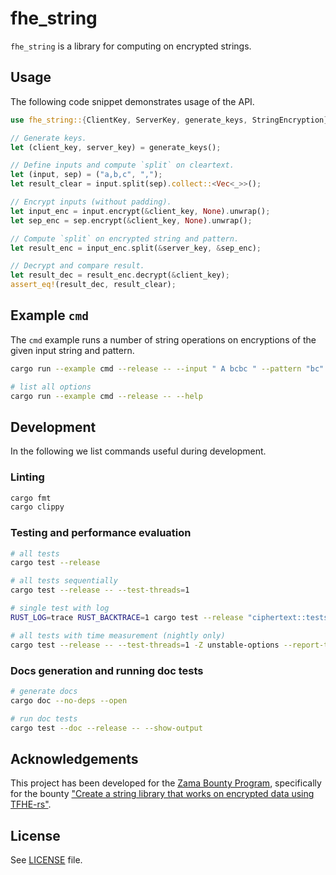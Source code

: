 # fhe_string

`fhe_string` is a library for computing on encrypted strings.

## Usage
The following code snippet demonstrates usage of the API.
```rust
use fhe_string::{ClientKey, ServerKey, generate_keys, StringEncryption};

// Generate keys.
let (client_key, server_key) = generate_keys();

// Define inputs and compute `split` on cleartext.
let (input, sep) = ("a,b,c", ",");
let result_clear = input.split(sep).collect::<Vec<_>>();

// Encrypt inputs (without padding).
let input_enc = input.encrypt(&client_key, None).unwrap();
let sep_enc = sep.encrypt(&client_key, None).unwrap();

// Compute `split` on encrypted string and pattern.
let result_enc = input_enc.split(&server_key, &sep_enc);

// Decrypt and compare result.
let result_dec = result_enc.decrypt(&client_key);
assert_eq!(result_dec, result_clear);
```

## Example `cmd`

The `cmd` example runs a number of string operations on encryptions of the given input string and pattern.
```bash
cargo run --example cmd --release -- --input " A bcbc " --pattern "bc"

# list all options
cargo run --example cmd --release -- --help
```

## Development

In the following we list commands useful during development.

### Linting
```bash
cargo fmt
cargo clippy
```

### Testing and performance evaluation
```bash
# all tests
cargo test --release

# all tests sequentially
cargo test --release -- --test-threads=1

# single test with log
RUST_LOG=trace RUST_BACKTRACE=1 cargo test --release "ciphertext::tests::insert::add" -- --nocapture --exact

# all tests with time measurement (nightly only)
cargo test --release -- --test-threads=1 -Z unstable-options --report-time
```

### Docs generation and running doc tests
```bash
# generate docs
cargo doc --no-deps --open

# run doc tests
cargo test --doc --release -- --show-output
```

## Acknowledgements
This project has been developed for the [Zama Bounty Program](https://github.com/zama-ai/bounty-program), specifically for the bounty ["Create a string library that works on encrypted data using TFHE-rs"](https://github.com/zama-ai/bounty-program/issues/80).

## License

See [LICENSE](LICENSE) file.